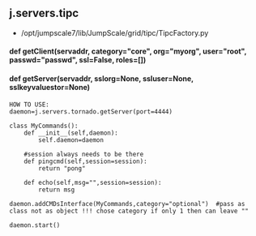## j.servers.tipc

- /opt/jumpscale7/lib/JumpScale/grid/tipc/TipcFactory.py

#### def getClient(servaddr, category="core", org="myorg", user="root", passwd="passwd", ssl=False, roles=[]) 

    

#### def getServer(servaddr, sslorg=None, ssluser=None, sslkeyvaluestor=None) 

    HOW TO USE:
    daemon=j.servers.tornado.getServer(port=4444)
    
    class MyCommands():
        def __init__(self,daemon):
            self.daemon=daemon
    
        #session always needs to be there
        def pingcmd(self,session=session):
            return "pong"
    
        def echo(self,msg="",session=session):
            return msg
    
    daemon.addCMDsInterface(MyCommands,category="optional")  #pass as class not as object !!! chose category if only 1 then can leave ""
    
    daemon.start()

